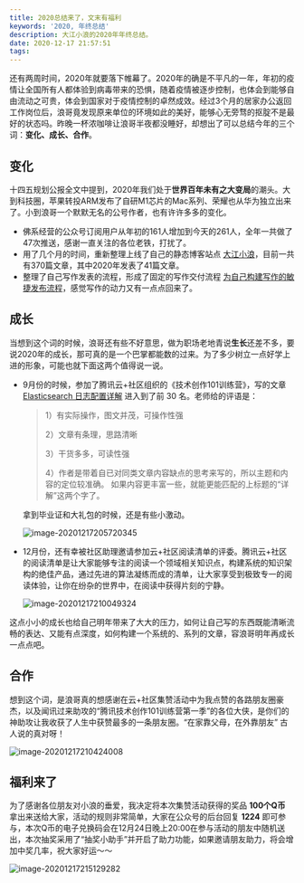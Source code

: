 ```yaml
---
title: 2020总结来了，文末有福利
keywords: '2020, 年终总结'
description: 大江小浪的2020年年终总结。
date: 2020-12-17 21:57:51
tags:
---
```



还有两周时间，2020年就要落下帷幕了。2020年的确是不平凡的一年，年初的疫情让全国所有人都体验到病毒带来的恐惧，随着疫情被逐步控制，也体会到能够自由流动之可贵，体会到国家对于疫情控制的卓然成效。经过3个月的居家办公返回工作岗位后，浪哥竟发现原来单位的环境如此的美好，能够心无旁骛的抠腚不是最好的状态吗。昨晚一杯浓咖啡让浪哥半夜都没睡好，却想出了可以总结今年的三个词：**变化、成长、合作**。

## 变化

十四五规划公报全文中提到，2020年我们处于**世界百年未有之大变局**的潮头。大到科技圈，苹果转投ARM发布了自研M1芯片的Mac系列、荣耀也从华为独立出来了。小到浪哥一个默默无名的公号作者，也有许许多多的变化。

* 佛系经营的公众号订阅用户从年初的161人增加到今天的261人，全年一共做了47次推送，感谢一直关注的各位老铁，打扰了。
* 用了几个月的时间，重新整理上线了自己的静态博客站点 [大江小浪](http://www.edulinks.cn)，目前一共有370篇文章，其中2020年发表了41篇文章。
* 整理了自己写作发表的流程，形成了固定的写作交付流程 [为自己构建写作的敏捷发布流程](http://edulinks.cn/2020/06/04/20200604-build-my-writing-devops/)，感觉写作的动力又有一点点回来了。

## 成长

当想到这个词的时候，浪哥还有些不好意思，做为职场老地青说**生长**还差不多，要说2020年的成长，那可真的是一个巴掌都能数的过来。为了多少树立一点好学上进的形象，可能也就下面这两个值得说一说。

* 9月份的时候，参加了腾讯云+社区组织的《技术创作101训练营》，写的文章 [Elasticsearch 日志配置详解](http://edulinks.cn/2020/09/22/20200922-elasticsearch-log-config/) 进入到了前 30 名。老师给的评语是：

  > 1）有实际操作，图文并茂，可操作性强
  >
  > 2）文章有条理，思路清晰
  >
  > 3）干货多多，可读性强
  >
  > 4）作者是带着自已对同类文章内容缺点的思考来写的，所以主题和内容的定位较准确。
  > 如果内容更丰富一些，就能更能匹配的上标题的“详解”这两个字了。

  拿到毕业证和大礼包的时候，还是有些小激动。

  ![image-20201217205720345](20201217-bye-bye-2020/image-20201217205720345.png)

* 12月份，还有幸被社区助理邀请参加云+社区阅读清单的评委。腾讯云+社区的阅读清单是让大家能够专注的阅读一个领域相关知识点，构建系统的知识架构的绝佳产品，通过先进的算法凝练而成的清单，让大家享受到极致专一的阅读体验，让你在纷杂的世界中，在阅读中获得片刻的宁静。

  ![image-20201217210049324](20201217-bye-bye-2020/image-20201217210049324.png)

这点小小的成长也给自己明年带来了大大的压力，如何让自己写的东西既能清晰流畅的表达、又能有点深度，如何构建一个系统的、系列的文章，容浪哥明年再成长一点点吧。

## 合作

想到这个词，是浪哥真的想感谢在云+社区集赞活动中为我点赞的各路朋友圈豪杰，以及闻讯过来助攻的“腾讯技术创作101训练营第一季”的各位大侠，是你们的神助攻让我收获了人生中获赞最多的一条朋友圈。“在家靠父母，在外靠朋友” 古人说的真对呀！

![image-20201217210424008](20201217-bye-bye-2020/image-20201217210424008.png)



##  福利来了

为了感谢各位朋友对小浪的垂爱，我决定将本次集赞活动获得的奖品 **100个Q币** 拿出来送给大家，活动的规则非常简单，大家在公众号的后台回复 **1224** 即可参与，本次Q币的电子兑换码会在12月24日晚上20:00在参与活动的朋友中随机送出，本次抽奖采用了“抽奖小助手”并开启了助力功能，如果邀请朋友助力，将会增加中奖几率，祝大家好运～～

![image-20201217215129282](20201217-bye-bye-2020/image-20201217215129282.png)


